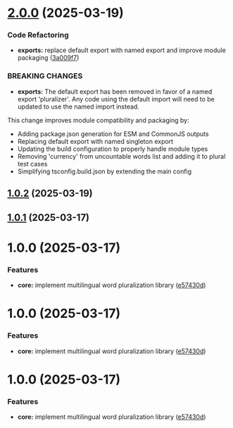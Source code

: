 # [2.0.0](https://github.com/ElsiKora/Pluralizer/compare/v1.0.2...v2.0.0) (2025-03-19)


### Code Refactoring

* **exports:** replace default export with named export and improve module packaging ([3a009f7](https://github.com/ElsiKora/Pluralizer/commit/3a009f7ce1dce9869fc7976d6812d1adcf7cdba7))


### BREAKING CHANGES

* **exports:** The default export has been removed in favor of a named export 'pluralizer'.
Any code using the default import will need to be updated to use the named import instead.

This change improves module compatibility and packaging by:
- Adding package.json generation for ESM and CommonJS outputs
- Replacing default export with named singleton export
- Updating the build configuration to properly handle module types
- Removing 'currency' from uncountable words list and adding it to plural test cases
- Simplifying tsconfig.build.json by extending the main config

## [1.0.2](https://github.com/ElsiKora/Pluralizer/compare/v1.0.1...v1.0.2) (2025-03-19)

## [1.0.1](https://github.com/ElsiKora/Pluralizer/compare/v1.0.0...v1.0.1) (2025-03-17)

# 1.0.0 (2025-03-17)


### Features

* **core:** implement multilingual word pluralization library ([e57430d](https://github.com/ElsiKora/Pluralizer/commit/e57430dd767e91a11e32705b8e2090eaf2c4a35d))

# 1.0.0 (2025-03-17)


### Features

* **core:** implement multilingual word pluralization library ([e57430d](https://github.com/ElsiKora/Pluralizer/commit/e57430dd767e91a11e32705b8e2090eaf2c4a35d))

# 1.0.0 (2025-03-17)


### Features

* **core:** implement multilingual word pluralization library ([e57430d](https://github.com/ElsiKora/Pluralizer/commit/e57430dd767e91a11e32705b8e2090eaf2c4a35d))

